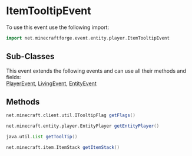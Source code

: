 # ItemTooltipEvent

To use this event use the following import:
```groovy
import net.minecraftforge.event.entity.player.ItemTooltipEvent
```

## Sub-Classes
This event extends the following events and can use all their methods and fields: <br>
[PlayerEvent](player_event.md), [LivingEvent](living_event.md), [EntityEvent](entity_event.md)

## Methods
```groovy
net.minecraft.client.util.ITooltipFlag getFlags()
```

```groovy
net.minecraft.entity.player.EntityPlayer getEntityPlayer()
```

```groovy
java.util.List getToolTip()
```

```groovy
net.minecraft.item.ItemStack getItemStack()
```

